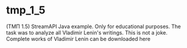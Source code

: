 # tmp_1_5
(ТМП 1.5) StreamAPI Java example. Only for educational purposes. The task was to analyze all Vladimir Lenin's writings. This is not a joke.
Complete works of Vladimir Lenin can be downloaded <link href="https://docviewer.yandex.ru/view/1130000039818854/?*=QI%2FDOfg90XPIypvO9xthCh26ent7InVybCI6InlhLWRpc2stcHVibGljOi8vaC9maktKK2xWK09zT3B0L1BTcXphTnc3VVllSjRHTHVIdngxcGRnYWdqekUyN0N6clVpdnRoQmJabzEyTW9GUHRGUDZnd2JqdnRhYWZUcHRjdWE0U0E9PTov0JvQsNCx0YsvbGVuaW4uemlwIiwidGl0bGUiOiJsZW5pbi56aXAiLCJub2lmcmFtZSI6ZmFsc2UsInVpZCI6IjExMzAwMDAwMzk4MTg4NTQiLCJ0cyI6MTYxOTg4NzQ2NTgyNiwieXUiOiI1NTczODgzNDUxNTg3ODM1ODA4In0%3D">here</link>
